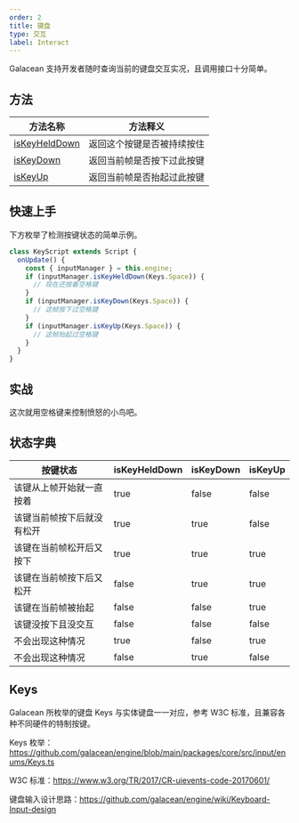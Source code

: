 ```yaml
---
order: 2
title: 键盘
type: 交互
label: Interact
---
```


Galacean 支持开发者随时查询当前的键盘交互实况，且调用接口十分简单。

## 方法

| 方法名称                                               | 方法释义                   |
| ------------------------------------------------------ | -------------------------- |
| [isKeyHeldDown](/apis/core/#InputManager-isKeyHeldDown) | 返回这个按键是否被持续按住 |
| [isKeyDown](/apis/core/#InputManager-isKeyDown)         | 返回当前帧是否按下过此按键 |
| [isKeyUp](/apis/core/#InputManager-isKeyUp)             | 返回当前帧是否抬起过此按键 |

## 快速上手

下方枚举了检测按键状态的简单示例。

```typescript
class KeyScript extends Script {
  onUpdate() {
    const { inputManager } = this.engine;
    if (inputManager.isKeyHeldDown(Keys.Space)) {
      // 现在还按着空格键
    }
    if (inputManager.isKeyDown(Keys.Space)) {
      // 这帧按下过空格键
    }
    if (inputManager.isKeyUp(Keys.Space)) {
      // 这帧抬起过空格键
    }
  }
}
```

## 实战

这次就用空格键来控制愤怒的小鸟吧。

<playground src="flappy-bird.ts"></playground>

## 状态字典

| 按键状态                   | isKeyHeldDown | isKeyDown | isKeyUp |
| -------------------------- | ------------- | --------- | ------- |
| 该键从上帧开始就一直按着   | true          | false     | false   |
| 该键当前帧按下后就没有松开 | true          | true      | false   |
| 该键在当前帧松开后又按下   | true          | true      | true    |
| 该键在当前帧按下后又松开   | false         | true      | true    |
| 该键在当前帧被抬起         | false         | false     | true    |
| 该键没按下且没交互         | false         | false     | false   |
| 不会出现这种情况           | true          | false     | true    |
| 不会出现这种情况           | false         | true      | false   |

## Keys

Galacean 所枚举的键盘 Keys 与实体键盘一一对应，参考 W3C 标准，且兼容各种不同硬件的特制按键。

Keys 枚举：https://github.com/galacean/engine/blob/main/packages/core/src/input/enums/Keys.ts

W3C 标准：https://www.w3.org/TR/2017/CR-uievents-code-20170601/

键盘输入设计思路：https://github.com/galacean/engine/wiki/Keyboard-Input-design
